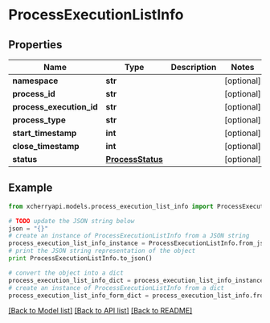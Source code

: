 # ProcessExecutionListInfo


## Properties
Name | Type | Description | Notes
------------ | ------------- | ------------- | -------------
**namespace** | **str** |  | [optional] 
**process_id** | **str** |  | [optional] 
**process_execution_id** | **str** |  | [optional] 
**process_type** | **str** |  | [optional] 
**start_timestamp** | **int** |  | [optional] 
**close_timestamp** | **int** |  | [optional] 
**status** | [**ProcessStatus**](ProcessStatus.md) |  | [optional] 

## Example

```python
from xcherryapi.models.process_execution_list_info import ProcessExecutionListInfo

# TODO update the JSON string below
json = "{}"
# create an instance of ProcessExecutionListInfo from a JSON string
process_execution_list_info_instance = ProcessExecutionListInfo.from_json(json)
# print the JSON string representation of the object
print ProcessExecutionListInfo.to_json()

# convert the object into a dict
process_execution_list_info_dict = process_execution_list_info_instance.to_dict()
# create an instance of ProcessExecutionListInfo from a dict
process_execution_list_info_form_dict = process_execution_list_info.from_dict(process_execution_list_info_dict)
```
[[Back to Model list]](../README.md#documentation-for-models) [[Back to API list]](../README.md#documentation-for-api-endpoints) [[Back to README]](../README.md)


